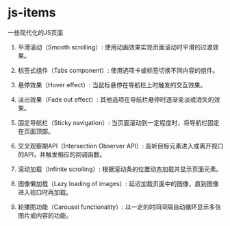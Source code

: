 # js-items
一些现代化的JS页面
1. 平滑滚动（Smooth scrolling）: 使用动画效果实现页面滚动时平滑的过渡效果。

2. 标签式组件（Tabs component）: 使用选项卡或标签切换不同内容的组件。

3. 悬停效果（Hover effect）: 当鼠标悬停在导航栏上时触发的交互效果。

4. 淡出效果（Fade out effect）: 其他选项在导航栏悬停时逐渐变淡或消失的效果。

5. 固定导航栏（Sticky navigation）: 当页面滚动到一定程度时，将导航栏固定在页面顶部。

6. 交叉观察期API（Intersection Observer API）: 监听目标元素进入或离开视口的API，并触发相应的回调函数。

7. 滚动加载（Infinite scrolling）: 根据滚动条的位置动态加载并显示页面元素。

8. 图像懒加载（Lazy loading of images）: 延迟加载页面中的图像，直到图像进入视口时再加载。

9. 轮播图功能（Carousel functionality）: 以一定的时间间隔自动循环显示多张图片或内容的功能。

